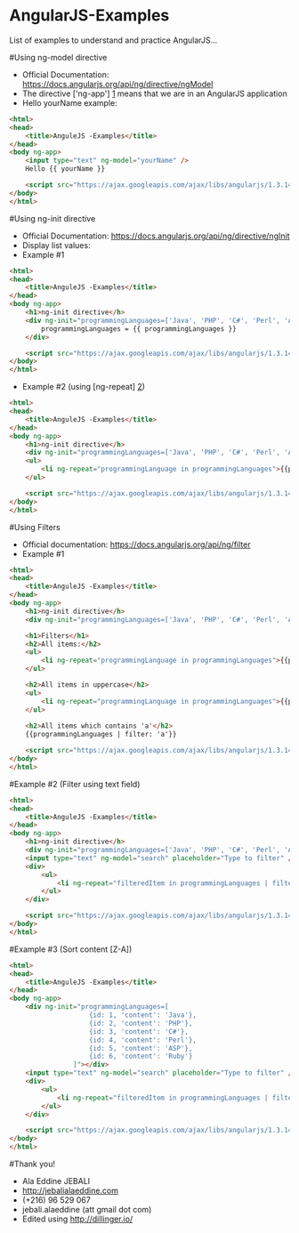 # AngularJS-Examples
List of examples to understand and practice AngularJS...

#Using ng-model directive
- Official Documentation: https://docs.angularjs.org/api/ng/directive/ngModel
- The directive ['ng-app'] [1] means that we are in an AngularJS application
- Hello yourName example:
```html
<html>
<head>
	<title>AnguleJS -Examples</title>
</head>
<body ng-app>
	<input type="text" ng-model="yourName" />
	Hello {{ yourName }}

	<script src="https://ajax.googleapis.com/ajax/libs/angularjs/1.3.14/angular.min.js"></script>
</body>
</html>
```

#Using ng-init directive
- Official Documentation: https://docs.angularjs.org/api/ng/directive/ngInit
- Display list values:
- Example #1
```html
<html>
<head>
	<title>AnguleJS -Examples</title>
</head>
<body ng-app>
	<h1>ng-init directive</h>
	<div ng-init="programmingLanguages=['Java', 'PHP', 'C#', 'Perl', 'ASP', 'Ruby']">
		programmingLanguages = {{ programmingLanguages }}
	</div>

	<script src="https://ajax.googleapis.com/ajax/libs/angularjs/1.3.14/angular.min.js"></script>
</body>
</html>
```

- Example #2 (using [ng-repeat] [2])
```html
<html>
<head>
	<title>AnguleJS -Examples</title>
</head>
<body ng-app>
	<h1>ng-init directive</h>
	<div ng-init="programmingLanguages=['Java', 'PHP', 'C#', 'Perl', 'ASP', 'Ruby']"></div>
	<ul>
		<li ng-repeat="programmingLanguage in programmingLanguages">{{programmingLanguage}}</li>
	</ul>

	<script src="https://ajax.googleapis.com/ajax/libs/angularjs/1.3.14/angular.min.js"></script>
</body>
</html>
```

#Using Filters
- Official documentation: https://docs.angularjs.org/api/ng/filter
- Example #1
```html
<html>
<head>
	<title>AnguleJS -Examples</title>
</head>
<body ng-app>
	<h1>ng-init directive</h>
	<div ng-init="programmingLanguages=['Java', 'PHP', 'C#', 'Perl', 'ASP', 'Ruby']"></div>

	<h1>Filters</h1>
	<h2>All items:</h2>
	<ul>
		<li ng-repeat="programmingLanguage in programmingLanguages">{{programmingLanguage}}</li>
	</ul>

	<h2>All items in uppercase</h2>
	<ul>
		<li ng-repeat="programmingLanguage in programmingLanguages">{{programmingLanguage | uppercase}}</li>
	</ul>
		
	<h2>All items which contains 'a'</h2>
	{{programmingLanguages | filter: 'a'}}

	<script src="https://ajax.googleapis.com/ajax/libs/angularjs/1.3.14/angular.min.js"></script>
</body>
</html>
```
#Example #2 (Filter using text field)
```html
<html>
<head>
	<title>AnguleJS -Examples</title>
</head>
<body ng-app>
	<h1>ng-init directive</h>
	<div ng-init="programmingLanguages=['Java', 'PHP', 'C#', 'Perl', 'ASP', 'Ruby']"></div>
	<input type="text" ng-model="search" placeholder="Type to filter" />
	<div>
		<ul>
			<li ng-repeat="filteredItem in programmingLanguages | filter: search">{{filteredItem | lowercase}}</li>
		</ul>
	</div>

	<script src="https://ajax.googleapis.com/ajax/libs/angularjs/1.3.14/angular.min.js"></script>
</body>
</html>
```
#Example #3 (Sort content [Z-A])
```html
<html>
<head>
	<title>AnguleJS -Examples</title>
</head>
<body ng-app>
	<div ng-init="programmingLanguages=[
					{id: 1, 'content': 'Java'}, 
					{id: 2, 'content': 'PHP'}, 
					{id: 3, 'content': 'C#'}, 
					{id: 4, 'content': 'Perl'}, 
					{id: 5, 'content': 'ASP'}, 
					{id: 6, 'content': 'Ruby'}
				]"></div>
	<input type="text" ng-model="search" placeholder="Type to filter" />
	<div>
		<ul>
			<li ng-repeat="filteredItem in programmingLanguages | filter: search | orderBy: '-content'">{{filteredItem | lowercase}}</li>
		</ul>
	</div>

	<script src="https://ajax.googleapis.com/ajax/libs/angularjs/1.3.14/angular.min.js"></script>
</body>
</html>
```





#Thank you!
- Ala Eddine JEBALI
- http://jebalialaeddine.com
- (+216) 96 529 067
- jebali.alaeddine (att gmail dot com)
- Edited using http://dillinger.io/


[1]: https://docs.angularjs.org/api/ng/directive/ngApp
[2]: https://docs.angularjs.org/api/ng/directive/ngRepeat
